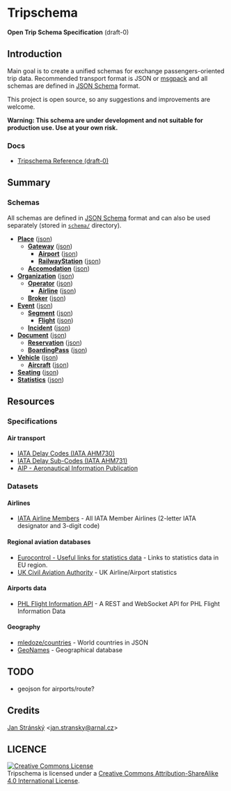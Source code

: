 # Tripschema
**Open Trip Schema Specification** (draft-0)

## Introduction
Main goal is to create a unified schemas for exchange passengers-oriented trip data. Recommended transport format is JSON or [msgpack](http://msgpack.org) and all schemas are defined in [JSON Schema](http://json-schema.org) format.

This project is open source, so any suggestions and improvements are welcome.

**Warning: This schema are under development and not suitable for production use. Use at your own risk.**

### Docs
- [Tripschema Reference (draft-0)](Reference.md)

## Summary

### Schemas
All schemas are defined in [JSON Schema](http://json-schema.org) format and can also be used separately (stored in [`schema/`](/schema) directory).

- **[Place](Reference.md#place)** ([json](schema/place.json))
  - **[Gateway](Reference.md#gateway)** ([json](schema/gateway.json))
    - **[Airport](Reference.md#airport)** ([json](schema/airport.json))
    - **[RailwayStation](Reference.md#railwaystation)** ([json](schema/railway-station.json))
  - **[Accomodation](Reference.md#accomodation)** ([json](schema/accomodation.json))
- **[Organization](Reference.md#organization)** ([json](schema/organization.json))
  - **[Operator](Reference.md#operator)** ([json](schema/operator.json))
    - **[Airline](Reference.md#airline)** ([json](schema/airline.json))
  - **[Broker](Reference.md#broker)** ([json](schema/broker.json))
- **[Event](Reference.md#event)** ([json](schema/event.json))
  - **[Segment](Reference.md#segment)** ([json](schema/segment.json))
    - **[Flight](Reference.md#flight)** ([json](schema/flight.json))
  - **[Incident](Reference.md#incident)** ([json](schema/incident.json))
- **[Document](Reference.md#document)** ([json](schema/document.json))
  - **[Reservation](Reference.md#reservation)** ([json](schema/reservation.json))
  - **[BoardingPass](Reference.md#boardingpass)** ([json](schema/boarding-pass.json))
- **[Vehicle](Reference.md#vehicle)** ([json](schema/vehicle.json))
  - **[Aircraft](Reference.md#aircraft)** ([json](schema/aircraft.json))
- **[Seating](Reference.md#seating)** ([json](schema/seating.json))
- **[Statistics](Reference.md#statistics)** ([json](schema/undefined))


## Resources

### Specifications

#### Air transport

* [IATA Delay Codes (IATA AHM730)](https://www.eurocontrol.int/sites/default/files/content/documents/official-documents/facts-and-figures/coda-reports/standard-iata-delay-codes-ahm730.pdf)
* [IATA Delay Sub-Codes (IATA AHM731)](https://www.eurocontrol.int/sites/default/files/content/documents/official-documents/facts-and-figures/coda-reports/iata_delay_sub_code_list_ahm731.pdf)
* [AIP - Aeronautical Information Publication](http://en.wikipedia.org/wiki/Aeronautical_Information_Publication)

### Datasets

#### Airlines
* [IATA Airline Members](http://www.iata.org/about/members/pages/airline-list.aspx?All=true) - All IATA Member Airlines (2-letter IATA designator and 3-digit code)

#### Regional aviation databases
* [Eurocontrol - Useful links for statistics data](https://www.eurocontrol.int/articles/useful-links-statistics-data) - Links to statistics data in EU region.
* [UK Civil Aviation Authority](http://www.caa.co.uk/default.aspx?catid=80&pagetype=90) - UK Airline/Airport statistics

#### Airports data
* [PHL Flight Information API](http://flightinfo.phlapi.com/) - A REST and WebSocket API for PHL Flight Information Data

#### Geography
- [mledoze/countries](https://github.com/mledoze/countries) - World countries in JSON
- [GeoNames](http://www.geonames.org/) - Geographical database

## TODO
- geojson for airports/route?

## Credits

[Jan Stránský](https://github.com/burningtree) &lt;<jan.stransky@arnal.cz>&gt;

## LICENCE

<a rel="license" href="http://creativecommons.org/licenses/by-sa/4.0/"><img alt="Creative Commons License" style="border-width:0" src="https://i.creativecommons.org/l/by-sa/4.0/88x31.png" /></a><br /><span xmlns:dct="http://purl.org/dc/terms/" property="dct:title">Tripschema</span> is licensed under a <a rel="license" href="http://creativecommons.org/licenses/by-sa/4.0/">Creative Commons Attribution-ShareAlike 4.0 International License</a>.

